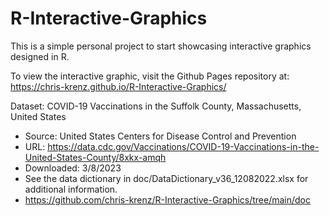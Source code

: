 # R-Interactive-Graphics

This is a simple personal project to start showcasing interactive graphics designed in R.

To view the interactive graphic, visit the Github Pages repository at: https://chris-krenz.github.io/R-Interactive-Graphics/

Dataset: COVID-19 Vaccinations in the Suffolk County, Massachusetts, United States
 - Source: United States Centers for Disease Control and Prevention
 - URL: 
https://data.cdc.gov/Vaccinations/COVID-19-Vaccinations-in-the-United-States-County/8xkx-amqh
 - Downloaded: 3/8/2023
 - See the data dictionary in doc/DataDictionary_v36_12082022.xlsx for additional information.
  - https://github.com/chris-krenz/R-Interactive-Graphics/tree/main/doc
  